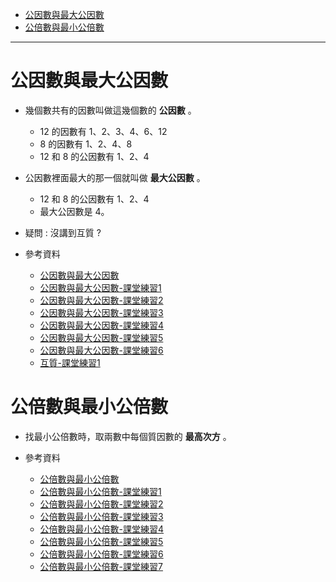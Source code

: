 * [公因數與最大公因數](#公因數與最大公因數)
* [公倍數與最小公倍數](#公倍數與最小公倍數)

---

# 公因數與最大公因數
- 幾個數共有的因數叫做這幾個數的 **公因數** 。
	- 12 的因數有 1、2、3、4、6、12
	- 8 的因數有 1、2、4、8
	- 12 和 8 的公因數有 1、2、4
- 公因數裡面最大的那一個就叫做 **最大公因數** 。
	- 12 和 8 的公因數有 1、2、4
	- 最大公因數是 4。

- 疑問 : 沒講到互質 ?

- 參考資料
  - [公因數與最大公因數](https://www.youtube.com/watch?v=bCPjzlkNh9U "公因數與最大公因數")
  - [公因數與最大公因數-課堂練習1](https://www.junyiacademy.org/article/bf2296cb68774ded908b4f2c4810bf4d "公因數與最大公因數-課堂練習1")
  - [公因數與最大公因數-課堂練習2](https://www.junyiacademy.org/article/3efedd3b48b14d20bdcca82390f36067 "公因數與最大公因數-課堂練習2")
  - [公因數與最大公因數-課堂練習3](https://www.junyiacademy.org/article/8c7a38d81b0d44b29239670a5e39b7d3 "公因數與最大公因數-課堂練習3")
  - [公因數與最大公因數-課堂練習4](https://www.junyiacademy.org/article/4ca2c125f70444ae95156d9cf4dc8e21 "公因數與最大公因數-課堂練習4")
  - [公因數與最大公因數-課堂練習5](https://www.junyiacademy.org/article/7c9cd47698a145f2bd28250de5ef3080 "公因數與最大公因數-課堂練習5")
  - [公因數與最大公因數-課堂練習6](https://www.junyiacademy.org/article/94779b10e98a44fd8efd7b9db8b07e2d "公因數與最大公因數-課堂練習6")
  - [互質-課堂練習1](https://www.junyiacademy.org/article/1055203747654070a998b4b46b4fb646 "互質-課堂練習1")

# 公倍數與最小公倍數
- 找最小公倍數時，取兩數中每個質因數的 **最高次方** 。

- 參考資料
  - [公倍數與最小公倍數](https://www.youtube.com/watch?v=jXf93GbLbGQ "公倍數與最小公倍數")
  - [公倍數與最小公倍數-課堂練習1](https://www.junyiacademy.org/article/68540f70794b4e9a9ff64979a61b8950 "公倍數與最小公倍數-課堂練習1")
  - [公倍數與最小公倍數-課堂練習2](https://www.junyiacademy.org/article/6310d334616e4a1988ea649d923790a5 "公倍數與最小公倍數-課堂練習2")
  - [公倍數與最小公倍數-課堂練習3](https://www.junyiacademy.org/article/cb3fc5ccac0f486d9266f00e18e7e510 "公倍數與最小公倍數-課堂練習3")
  - [公倍數與最小公倍數-課堂練習4](https://www.junyiacademy.org/article/3ba1c88cf02b44f78b9f723330c2aabf "公倍數與最小公倍數-課堂練習4")
  - [公倍數與最小公倍數-課堂練習5](https://www.junyiacademy.org/article/ac12d40ec0f8489c83085679056a050c "公倍數與最小公倍數-課堂練習5")
  - [公倍數與最小公倍數-課堂練習6](https://www.junyiacademy.org/article/22c2c78ac23e4e56847cc11450492134 "公倍數與最小公倍數-課堂練習6")
  - [公倍數與最小公倍數-課堂練習7](https://www.junyiacademy.org/article/a1a017f84a114e0aa8e557706d06a3af "公倍數與最小公倍數-課堂練習7")
